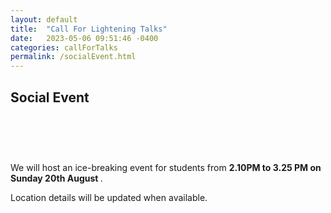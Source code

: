 ```yaml
---
layout: default
title:  "Call For Lightening Talks"
date:   2023-05-06 09:51:46 -0400
categories: callForTalks
permalink: /socialEvent.html
---
```


<h2>Social Event</h2>

<div style="padding-top: 60px;"></div>

We will host an ice-breaking event for students from <b> 2.10PM to 3.25 PM on Sunday 20th August </b>. 

Location details will be updated when available. 


<div style="padding-bottom: 60px;"></div>
